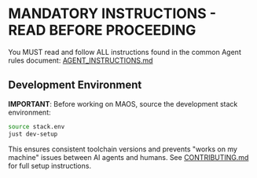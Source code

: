# MANDATORY INSTRUCTIONS - READ BEFORE PROCEEDING

You MUST read and follow ALL instructions found in the common Agent rules document: [AGENT_INSTRUCTIONS.md](./docs/AGENT_INSTRUCTIONS.md)

## Development Environment

**IMPORTANT**: Before working on MAOS, source the development stack environment:

```bash
source stack.env
just dev-setup
```

This ensures consistent toolchain versions and prevents "works on my machine" issues between AI agents and humans. See [CONTRIBUTING.md](./CONTRIBUTING.md) for full setup instructions.
